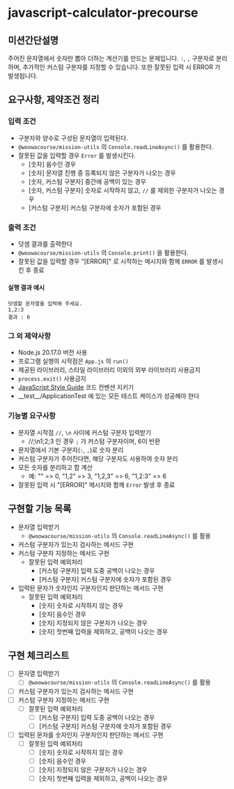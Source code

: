 # javascript-calculator-precourse

## 미션간단설명

주어진 문자열에서 숫자만 뽑아 더하는 계산기를 만드는 문제입니다. `:`, `,` 구분자로 분리하며, 추가적인 커스텀 구분자를 지정할 수 있습니다. 또한 잘못된 입력 시 ERROR 가 발생됩니다.

## 요구사항, 제약조건 정리

### 입력 조건

- 구분자와 양수로 구성된 문자열이 입력된다.
- `@woowacourse/mission-utils` 의 `Console.readLineAsync()` 를 활용한다.
- 잘못된 값을 입력할 경우 `Error` 를 발생시킨다.
  - [숫자] 음수인 경우
  - [숫자] 문자열 진행 중 등록되지 않은 구분자가 나오는 경우
  - [숫자, 커스텀 구분자] 중간에 공백이 있는 경우
  - [숫자, 커스텀 구분자] 숫자로 시작하지 않고, `//` 를 제외한 구분자가 나오는 경우
  - [커스텀 구분자] 커스텀 구분자에 숫자가 포함된 경우

### 출력 조건

- 덧셈 결과를 출력한다
- `@woowacourse/mission-utils` 의 `Console.print()` 을 활용한다.
- 잘못된 값을 입력할 경우 "[ERROR]" 로 시작하는 메시지와 함께 `ERROR` 를 발생시킨 후 종료

#### 실행 결과 예시

```
덧셈할 문자열을 입력해 주세요.
1,2:3
결과 : 6
```

### 그 외 제약사항

- Node.js 20.17.0 버전 사용
- 프로그램 실행의 시작점은 `App.js` 의 `run()`
- 제공된 라이브러리, 스타일 라이브러리 이외의 외부 라이브러리 사용금지
- `process.exit()` 사용금지
- [JavaScript Style Guide](https://github.com/woowacourse/woowacourse-docs/tree/main/styleguide/javascript) 코드 컨벤션 지키기
- \_\_test\_\_/ApplicationTest 에 있는 모든 테스트 케이스가 성공해야 한다

### 기능별 요구사항

- 문자열 시작점 `//`, `\n` 사이에 커스텀 구분자 입력받기
  - //;\n1;2;3 인 경우 `;` 가 커스텀 구분자이며, 6이 반환
- 문자열에서 기본 구분자(`:`, `,`)로 숫자 분리
- 커스텀 구분자가 주어진다면, 해당 구분자도 사용하여 숫자 분리
- 모든 숫자를 분리하고 합 계산
  - 예: "" => 0, "1,2" => 3, "1,2,3" => 6, "1,2:3" => 6
- 잘못된 입력 시 "\[ERROR]" 메시지와 함께 `Error` 발생 후 종료

## 구현할 기능 목록

- 문자열 입력받기
  - `@woowacourse/mission-utils` 의 `Console.readLineAsync()` 를 활용
- 커스텀 구분자가 있는지 검사하는 메서드 구현
- 커스텀 구분자 지정하는 메서드 구현
  - 잘못된 입력 예외처리
    - [커스텀 구분자] 입력 도중 공백이 나오는 경우
    - [커스텀 구분자] 커스텀 구분자에 숫자가 포함된 경우
- 입력된 문자가 숫자인지 구분자인지 판단하는 메서드 구현
  - 잘못된 입력 예외처리
    - [숫자] 숫자로 시작하지 않는 경우
    - [숫자] 음수인 경우
    - [숫자] 지정되지 않은 구분자가 나오는 경우
    - [숫자] 첫번째 입력을 제외하고, 공백이 나오는 경우

## 구현 체크리스트

- [ ] 문자열 입력받기
  - [ ] `@woowacourse/mission-utils` 의 `Console.readLineAsync()` 를 활용
- [ ] 커스텀 구분자가 있는지 검사하는 메서드 구현
- [ ] 커스텀 구분자 지정하는 메서드 구현
  - [ ] 잘못된 입력 예외처리
    - [ ] [커스텀 구분자] 입력 도중 공백이 나오는 경우
    - [ ] [커스텀 구분자] 커스텀 구분자에 숫자가 포함된 경우
- [ ] 입력된 문자를 숫자인지 구분자인지 판단하는 메서드 구현
  - [ ] 잘못된 입력 예외처리
    - [ ] [숫자] 숫자로 시작하지 않는 경우
    - [ ] [숫자] 음수인 경우
    - [ ] [숫자] 지정되지 않은 구분자가 나오는 경우
    - [ ] [숫자] 첫번째 입력을 제외하고, 공백이 나오는 경우
